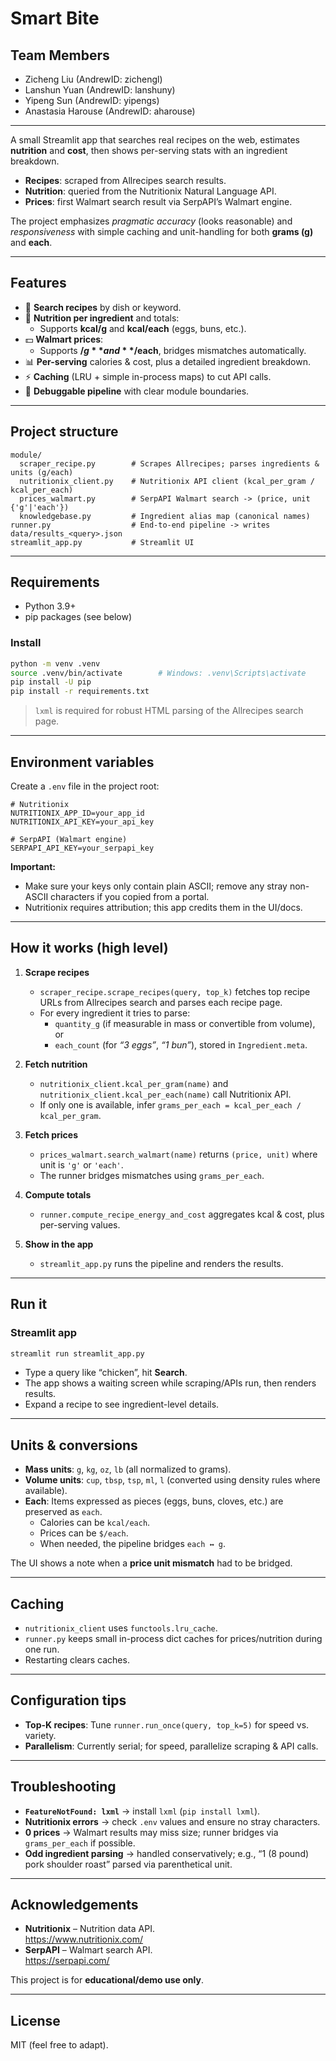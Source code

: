 # Smart Bite

## Team Members
- Zicheng Liu (AndrewID: zichengl)
- Lanshun Yuan (AndrewID: lanshuny)
- Yipeng Sun (AndrewID: yipengs)
- Anastasia Harouse (AndrewID: aharouse)

---

A small Streamlit app that searches real recipes on the web, estimates **nutrition** and **cost**, then shows per-serving stats with an ingredient breakdown.

- **Recipes**: scraped from Allrecipes search results.  
- **Nutrition**: queried from the Nutritionix Natural Language API.  
- **Prices**: first Walmart search result via SerpAPI’s Walmart engine.  

The project emphasizes *pragmatic accuracy* (looks reasonable) and *responsiveness* with simple caching and unit-handling for both **grams (g)** and **each**.

---

## Features

- 🔎 **Search recipes** by dish or keyword.  
- 🧮 **Nutrition per ingredient** and totals:  
  - Supports **kcal/g** and **kcal/each** (eggs, buns, etc.).  
- 💵 **Walmart prices**:  
  - Supports **$/g** and **$/each**, bridges mismatches automatically.  
- 📊 **Per-serving** calories & cost, plus a detailed ingredient breakdown.  
- ⚡ **Caching** (LRU + simple in-process maps) to cut API calls.  
- 🧰 **Debuggable pipeline** with clear module boundaries.  

---

## Project structure

```
module/
  scraper_recipe.py        # Scrapes Allrecipes; parses ingredients & units (g/each)
  nutritionix_client.py    # Nutritionix API client (kcal_per_gram / kcal_per_each)
  prices_walmart.py        # SerpAPI Walmart search -> (price, unit {'g'|'each'})
  knowledgebase.py         # Ingredient alias map (canonical names)
runner.py                  # End-to-end pipeline -> writes data/results_<query>.json
streamlit_app.py           # Streamlit UI
```

---

## Requirements

- Python 3.9+  
- pip packages (see below)  

### Install

```bash
python -m venv .venv
source .venv/bin/activate        # Windows: .venv\Scripts\activate
pip install -U pip
pip install -r requirements.txt  
```

> `lxml` is required for robust HTML parsing of the Allrecipes search page.

---

## Environment variables

Create a `.env` file in the project root:

```env
# Nutritionix
NUTRITIONIX_APP_ID=your_app_id
NUTRITIONIX_API_KEY=your_api_key

# SerpAPI (Walmart engine)
SERPAPI_API_KEY=your_serpapi_key
```

**Important:**  
- Make sure your keys only contain plain ASCII; remove any stray non-ASCII characters if you copied from a portal.  
- Nutritionix requires attribution; this app credits them in the UI/docs.  

---

## How it works (high level)

1. **Scrape recipes**  
   - `scraper_recipe.scrape_recipes(query, top_k)` fetches top recipe URLs from Allrecipes search and parses each recipe page.  
   - For every ingredient it tries to parse:  
     - `quantity_g` (if measurable in mass or convertible from volume), or  
     - `each_count` (for *“3 eggs”*, *“1 bun”*), stored in `Ingredient.meta`.  

2. **Fetch nutrition**  
   - `nutritionix_client.kcal_per_gram(name)` and `nutritionix_client.kcal_per_each(name)` call Nutritionix API.  
   - If only one is available, infer `grams_per_each = kcal_per_each / kcal_per_gram`.  

3. **Fetch prices**  
   - `prices_walmart.search_walmart(name)` returns `(price, unit)` where unit is `'g'` or `'each'`.  
   - The runner bridges mismatches using `grams_per_each`.  

4. **Compute totals**  
   - `runner.compute_recipe_energy_and_cost` aggregates kcal & cost, plus per-serving values.  

5. **Show in the app**  
   - `streamlit_app.py` runs the pipeline and renders the results.  

---

## Run it

### Streamlit app

```bash
streamlit run streamlit_app.py
```

- Type a query like “chicken”, hit **Search**.  
- The app shows a waiting screen while scraping/APIs run, then renders results.  
- Expand a recipe to see ingredient-level details.  

---

## Units & conversions

- **Mass units**: `g`, `kg`, `oz`, `lb` (all normalized to grams).  
- **Volume units**: `cup`, `tbsp`, `tsp`, `ml`, `l` (converted using density rules where available).  
- **Each**: Items expressed as pieces (eggs, buns, cloves, etc.) are preserved as `each`.  
  - Calories can be `kcal/each`.  
  - Prices can be `$/each`.  
  - When needed, the pipeline bridges `each ↔ g`.  

The UI shows a note when a **price unit mismatch** had to be bridged.  

---

## Caching

- `nutritionix_client` uses `functools.lru_cache`.  
- `runner.py` keeps small in-process dict caches for prices/nutrition during one run.  
- Restarting clears caches.  

---

## Configuration tips

- **Top-K recipes**: Tune `runner.run_once(query, top_k=5)` for speed vs. variety.  
- **Parallelism**: Currently serial; for speed, parallelize scraping & API calls.  

---

## Troubleshooting

- **`FeatureNotFound: lxml`** → install `lxml` (`pip install lxml`).  
- **Nutritionix errors** → check `.env` values and ensure no stray characters.  
- **0 prices** → Walmart results may miss size; runner bridges via `grams_per_each` if possible.  
- **Odd ingredient parsing** → handled conservatively; e.g., “1 (8 pound) pork shoulder roast” parsed via parenthetical unit.  

---

## Acknowledgements

- **Nutritionix** – Nutrition data API.  
  https://www.nutritionix.com/  
- **SerpAPI** – Walmart search API.  
  https://serpapi.com/  

This project is for **educational/demo use only**.  

---

## License

MIT (feel free to adapt).
